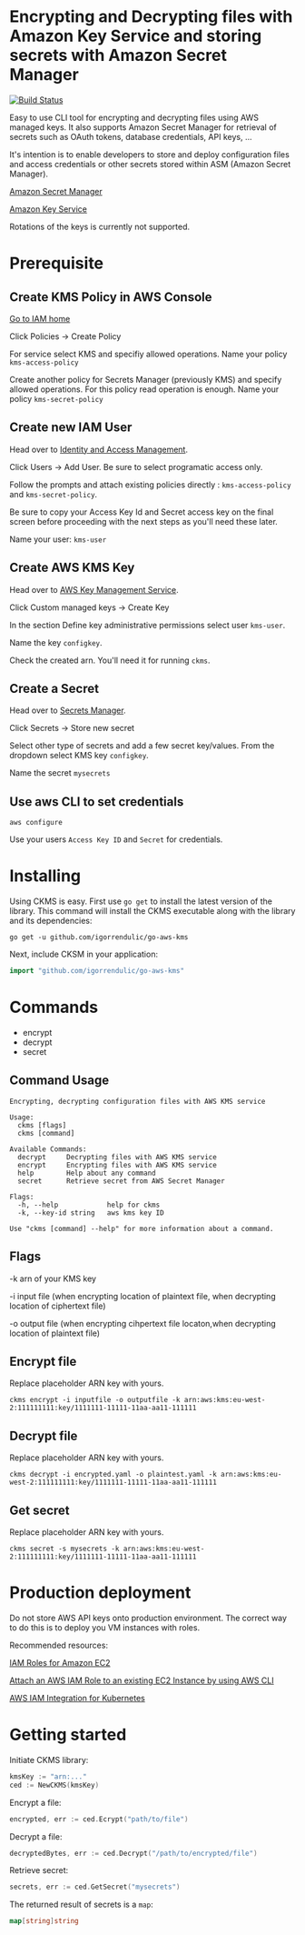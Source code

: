 # Encrypting and Decrypting files with Amazon Key Service and storing secrets with Amazon Secret Manager

[![Build Status](https://travis-ci.org/igorrendulic/go-aws-kms.svg?branch=master)](https://travis-ci.org/igorrendulic/go-aws-kms)

Easy to use CLI tool for encrypting and decrypting files using AWS managed keys. It also supports Amazon Secret Manager for retrieval of secrets such as OAuth tokens, database credentials, API keys, ... 

It's intention is to enable developers to store and deploy configuration files and access credentials or other secrets stored within ASM (Amazon Secret Manager). 

[Amazon Secret Manager](https://aws.amazon.com/secrets-manager/)

[Amazon Key Service](https://aws.amazon.com/kms/)

Rotations of the keys is currently not supported.

# Prerequisite

## Create KMS Policy in AWS Console

[Go to IAM home](https://console.aws.amazon.com/iam/home)

Click Policies -> Create Policy

For service select KMS and specifiy allowed operations. Name your policy `kms-access-policy`

Create another policy for Secrets Manager (previously KMS) and specify allowed operations. For this policy read operation is enough. Name your policy `kms-secret-policy`

## Create new IAM User

Head over to [Identity and Access Management]( https://console.aws.amazon.com/iam/home). 

Click Users -> Add User. Be sure to select programatic access only.

Follow the prompts and attach existing policies directly : `kms-access-policy` and `kms-secret-policy`. 

Be sure to copy your Access Key Id and Secret access key on the final screen before proceeding with the next steps as you'll need these later.

Name your user: `kms-user`

## Create AWS KMS Key

Head over to [AWS Key Management Service](https://console.aws.amazon.com/kms). 

Click Custom managed keys -> Create Key

In the section Define key administrative permissions select user `kms-user`. 

Name the key `configkey`.

Check the created arn. You'll need it for running `ckms`. 

## Create a Secret

Head over to [Secrets Manager](https://console.aws.amazon.com/secretsmanager). 

Click Secrets -> Store new secret

Select other type of secrets and add a few secret key/values. From the dropdown select KMS key `configkey`. 

Name the secret `mysecrets`

## Use aws CLI to set credentials

```
aws configure
```
Use your users `Access Key ID` and `Secret` for credentials. 

# Installing

Using CKMS is easy. First use `go get` to install the latest version of the library. This command will install the CKMS executable along with the library and its dependencies: 

```
go get -u github.com/igorrendulic/go-aws-kms
```
Next, include CKSM in your application:
``` go
import "github.com/igorrendulic/go-aws-kms"
```

# Commands

- encrypt
- decrypt
- secret

## Command Usage

```
Encrypting, decrypting configuration files with AWS KMS service

Usage:
  ckms [flags]
  ckms [command]

Available Commands:
  decrypt     Decrypting files with AWS KMS service
  encrypt     Encrypting files with AWS KMS service
  help        Help about any command
  secret      Retrieve secret from AWS Secret Manager

Flags:
  -h, --help            help for ckms
  -k, --key-id string   aws kms key ID

Use "ckms [command] --help" for more information about a command.
```

## Flags

-k arn of your KMS key

-i input file (when encrypting location of plaintext file, when decrypting location of ciphertext file)

-o output file (when encrypting cihpertext file locaton,when decrypting location of plaintext file)

## Encrypt file

Replace placeholder ARN key with yours. 

```
ckms encrypt -i inputfile -o outputfile -k arn:aws:kms:eu-west-2:111111111:key/1111111-11111-11aa-aa11-111111
```

## Decrypt file

Replace placeholder ARN key with yours. 

```
ckms decrypt -i encrypted.yaml -o plaintest.yaml -k arn:aws:kms:eu-west-2:111111111:key/1111111-11111-11aa-aa11-111111
```

## Get secret

Replace placeholder ARN key with yours. 

```
ckms secret -s mysecrets -k arn:aws:kms:eu-west-2:111111111:key/1111111-11111-11aa-aa11-111111
```

# Production deployment

Do not store AWS API keys onto production environment. The correct way to do this is to deploy you VM instances with roles. 

Recommended resources:

[IAM Roles for Amazon EC2](https://docs.aws.amazon.com/AWSEC2/latest/UserGuide/iam-roles-for-amazon-ec2.html)

[Attach an AWS IAM Role to an existing EC2 Instance by using AWS CLI](https://aws.amazon.com/blogs/security/new-attach-an-aws-iam-role-to-an-existing-amazon-ec2-instance-by-using-the-aws-cli/)

[AWS IAM Integration for Kubernetes](https://kubernetes-on-aws.readthedocs.io/en/latest/user-guide/iam-roles.html)


# Getting started

Initiate CKMS library: 

``` go
kmsKey := "arn:..."
ced := NewCKMS(kmsKey)
```

Encrypt a file:
``` go
encrypted, err := ced.Ecrypt("path/to/file")
```

Decrypt a file:
```go
decryptedBytes, err := ced.Decrypt("/path/to/encrypted/file")
```

Retrieve secret:
```go
secrets, err := ced.GetSecret("mysecrets")
```

The returned result of secrets is a `map`:
```go
map[string]string
```

